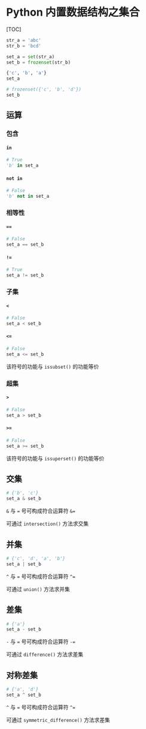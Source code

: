 # Python 内置数据结构之集合

[TOC]

```python
str_a = 'abc'
str_b = 'bcd'

set_a = set(str_a)
set_b = frozenset(str_b)

{'c', 'b', 'a'}
set_a

# frozenset({'c', 'b', 'd'})
set_b
```

## 运算

### 包含

#### `in`

```python
# True
'b' in set_a
```

#### `not in`

```python
# False
'b' not in set_a
```

### 相等性

#### `==`

```python
# False
set_a == set_b
```

#### `!=`

```python
# True
set_a != set_b
```

### 子集

#### `<`

```python
# False
set_a < set_b
```

#### `<=`

```python
# False
set_a <= set_b
```

该符号的功能与 `issubset()` 的功能等价

### 超集

#### `>`

```python
# False
set_a > set_b
```

#### `>=`

```python
# False
set_a >= set_b
```

该符号的功能与 `issuperset()` 的功能等价

## 交集

```python
# {'b', 'c'}
set_a & set_b
```

`&` 与 `=` 号可构成符合运算符 `&=`

可通过 `intersection()` 方法求交集

## 并集

```python
# {'c', 'd', 'a', 'b'}
set_a | set_b
```

`^` 与 `=` 号可构成符合运算符 `^=`

可通过 `union()` 方法求并集

## 差集

```python
# {'a'}
set_a - set_b
```

`-` 与 `=` 号可构成符合运算符 `-=`

可通过 `difference()` 方法求差集

## 对称差集

```python
# {'a', 'd'}
set_a ^ set_b
```

`^` 与 `=` 号可构成符合运算符 `^=`

可通过 `symmetric_difference()` 方法求差集


